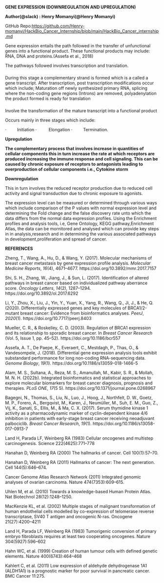 **GENE EXPRESSION (DOWNREGULATION AND UPREGULATION)**

**Author(@slack) : Henry Momanyi(@Henry Momanyi)**

GitHub Repo:https://github.com/Henry-momanyi/HackBio_Cancer_Internship/blob/main/HackBio_Cancer_internship.md

Gene expression entails the path followed in the transfer of unfunctional genes into a functional product. These functional products may include: RNA, DNA and proteins.(Assefa et al., 2018)&#x20;

The pathways followed involves transcription and translation.


### <a id="_Toc165448399"></a>

During this stage a complementary strand is formed which is a called a gene transcript. After transcription, post transcription modifications occur which include; Maturation off newly synthesized primary RNA, splicing where the non-coding gene regions (Introns) are removed, polyadenylation the product formed is ready for translation


### <a id="_Toc165448400"></a>

Involve the transformation of the mature transcript into a functional product

Occurs mainly in three stages which include:

<!--[if !supportLists]-->·         <!--[endif]-->Initiation

<!--[if !supportLists]-->·         <!--[endif]--> Elongation

<!--[if !supportLists]-->·         <!--[endif]-->Termination.

**Upregulation**

**The complementary process that involves increase in quantities of cellular components this in turn increase the rate at which receptors are produced increasing the immune response and cell signaling. This can be caused by chronic exposure of receptors to antagonists leading to overproduction of cellular components i.e., Cytokine storm**

**Downregulation**

This in turn involves the reduced receptor production due to reduced cell activity and signal transduction due to chronic exposure to agonists.

The expression level can be measured or determined through various ways which include comparison of the P values with normal expression level and determining the Fold change and the false discovery rate unto which the data differs from the normal data expression profiles.
Using the Enrichment profiles and analysis tools, i.e, Gene Ontology, KEGG pathway,Enrichment Atlas, the data can be mornitored and analysed which can provide key steps in in analysis,research and in determining the various associated pathways in development,proliferation and spread of cancer.

**REFERENCES**

Zheng, T., Wang, A., Hu, D., & Wang, Y. (2017). Molecular mechanisms of breast cancer metastasis by gene expression profile analysis. _Molecular Medicine Reports_, _16_(4), 4671–4677. https\://doi.org/10.3892/mmr.2017.7157

Shi, S. H., Zhang, W., Jiang, J., & Sun, L. (2017). Identification of altered pathways in breast cancer based on individualized pathway aberrance score. _Oncology Letters_, _14_(2), 1287–1294. https\://doi.org/10.3892/ol.2017.6292

Li, Y., Zhou, X., Liu, J., Yin, Y., Yuan, X., Yang, R., Wang, Q., Ji, J., & He, Q. (2020). Differentially expressed genes and key molecules of BRCA1/2-mutant breast cancer: Evidence from bioinformatics analyses. _PeerJ_, _2020_(1). https\://doi.org/10.7717/peerj.8403

Mueller, C. R., & Roskelley, C. D. (2003). Regulation of BRCA1 expression and its relationship to sporadic breast cancer. In _Breast Cancer Research_ (Vol. 5, Issue 1, pp. 45–52). https\://doi.org/10.1186/bcr557

Assefa, A. T., De Paepe, K., Everaert, C., Mestdagh, P., Thas, O., & Vandesompele, J. (2018). Differential gene expression analysis tools exhibit substandard performance for long non-coding RNA-sequencing data. _Genome Biology_, _19_(1). https\://doi.org/10.1186/s13059-018-1466-5

Alam, M. S., Sultana, A., Reza, M. S., Amanullah, M., Kabir, S. R., & Mollah, M. N. H. (2022b). Integrated bioinformatics and statistical approaches to explore molecular biomarkers for breast cancer diagnosis, prognosis and therapies. _PLoS ONE_, _17_(5 5). https\://doi.org/10.1371/journal.pone.0268967

Bagegni, N., Thomas, S., Liu, N., Luo, J., Hoog, J., Northfelt, D. W., Goetz, M. P., Forero, A., Bergqvist, M., Karen, J., Neumüller, M., Suh, E. M., Guo, Z., Vij, K., Sanati, S., Ellis, M., & Ma, C. X. (2017). Serum thymidine kinase 1 activity as a pharmacodynamic marker of cyclin-dependent kinase 4/6 inhibition in patients with early-stage breast cancer receiving neoadjuvant palbociclib. _Breast Cancer Research_, _19_(1). https\://doi.org/10.1186/s13058-017-0913-7

Land H, Parada LF, Weinberg RA (1983) Cellular oncogenes and multistep carcinogenesis. Science 222(4625):771–778

Hanahan D, Weinberg RA (2000) The hallmarks of cancer. Cell 100(1):57–70.

Hanahan D, Weinberg RA (2011) Hallmarks of cancer: The next generation. Cell 144(5):646–674.

Cancer Genome Atlas Research Network (2011) Integrated genomic analyses of ovarian carcinoma. Nature 474(7353):609–615.

Uhlen M, et al. (2010) Towards a knowledge-based Human Protein Atlas. Nat Biotechnol 28(12):1248–1250.

MacKenzie KL, et al. (2002) Multiple stages of malignant transformation of human endothelial cells modelled by co-expression of telomerase reverse transcriptase, SV40 T antigen and oncogenic N-ras. Oncogene 21(27):4200–4211

Land H, Parada LF, Weinberg RA (1983) Tumorigenic conversion of primary embryo fibroblasts requires at least two cooperating oncogenes. Nature 304(5927):596–602

Hahn WC, et al. (1999) Creation of human tumour cells with defined genetic elements. Nature 400(6743):464–468

Kahlert C, et al. (2011) Low expression of aldehyde dehydrogenase 1A1 (ALDH1A1) is a prognostic marker for poor survival in pancreatic cancer. BMC Cancer 11:275.

